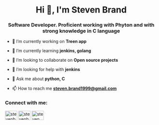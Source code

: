 <h1 align="center">Hi 👋, I'm Steven Brand</h1>
<h3 align="center">Software Developer. Proficient working with Phyton and with strong knowledge in C language</h3>

- 🔭 I’m currently working on **Treen app**

- 🌱 I’m currently learning **jenkins, golang**

- 👯 I’m looking to collaborate on **Open source projects**

- 🤝 I’m looking for help with **jenkins**

- 💬 Ask me about **python, C**

- 📫 How to reach me **steven.brand1999@gmail.com**

<h3 align="left">Connect with me:</h3>
<p align="left">
<a href="https://twitter.com/stevenbrand99" target="blank"><img align="center" src="https://cdn.jsdelivr.net/npm/simple-icons@3.0.1/icons/twitter.svg" alt="stevenbrand99" height="30" width="40" /></a>
<a href="https://linkedin.com/in/stevenbrandramirez" target="blank"><img align="center" src="https://cdn.jsdelivr.net/npm/simple-icons@3.0.1/icons/linkedin.svg" alt="stevenbrandramirez" height="30" width="40" /></a>
<a href="https://www.hackerrank.com/steven_brand1999" target="blank"><img align="center" src="https://cdn.jsdelivr.net/npm/simple-icons@3.0.1/icons/hackerrank.svg" alt="steven_brand1999" height="30" width="40" /></a>
</p>
